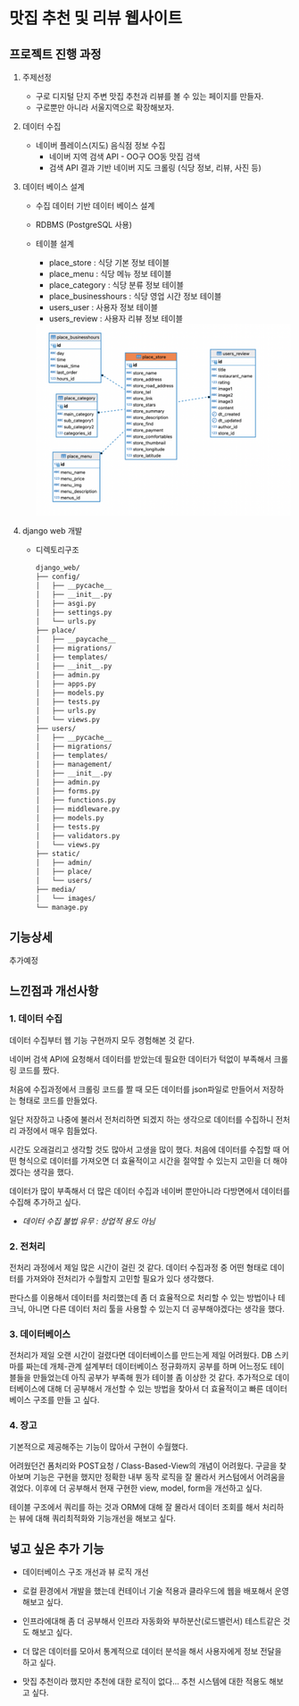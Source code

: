 # 맛집 추천 및 리뷰 웹사이트

## 프로젝트 진행 과정

1. 주제선정

    - 구로 디지털 단지 주변 맛집 추천과 리뷰를 볼 수 있는 페이지를 만들자.
    - 구로뿐만 아니라 서울지역으로 확장해보자.

2. 데이터 수집

    - 네이버 플레이스(지도) 음식점 정보 수집
        - 네이버 지역 검색 API - OO구 OO동 맛집 검색
        - 검색 API 결과 기반 네이버 지도 크롤링 (식당 정보, 리뷰, 사진 등)

3. 데이터 베이스 설계

    - 수집 데이터 기반 데이터 베이스 설계

    - RDBMS (PostgreSQL 사용)

    - 테이블 설계

        - place_store : 식당 기본 정보 테이블
        - place_menu : 식당 메뉴 정보 테이블
        - place_category : 식당 분류 정보 테이블
        - place_businesshours : 식당 영업 시간 정보 테이블
        - users_user : 사용자 정보 테이블
        - users_review : 사용자 리뷰 정보 테이블

        <img src="./src/db.png" alt="db" style="zoom:80%;" />

4. django web 개발

    - 디렉토리구조

        ```
        django_web/
        ├── config/
        │   ├── __pycache__
        │   ├── __init__.py
        │   ├── asgi.py
        │   ├── settings.py
        │   └── urls.py
        ├── place/
        │   ├── __paycache__
        │   ├── migrations/
        │   ├── templates/
        │   ├── __init__.py
        │   ├── admin.py
        │   ├── apps.py
        │   ├── models.py
        │   ├── tests.py
        │   ├── urls.py
        │   └── views.py
        ├── users/
        │   ├── __pycache__
        │   ├── migrations/
        │   ├── templates/
        │   ├── management/
        │   ├── __init__.py
        │   ├── admin.py
        │   ├── forms.py
        │   ├── functions.py
        │   ├── middleware.py
        │   ├── models.py
        │   ├── tests.py
        │   ├── validators.py
        │   └── views.py
        ├── static/
        │   ├── admin/
        │   ├── place/
        │   └── users/
        ├── media/
        │   └── images/
        └── manage.py
        ```



## 기능상세

추가예정





## 느낀점과 개선사항

### 1. 데이터 수집

데이터 수집부터 웹 기능 구현까지 모두 경험해본 것 같다.

네이버 검색 API에 요청해서 데이터를 받았는데 필요한 데이터가 턱없이 부족해서 크롤링 코드를 짰다.

처음에 수집과정에서 크롤링 코드를 짤 때 모든 데이터를 json파일로 만들어서 저장하는 형태로 코드를 만들었다.

일단 저장하고 나중에 불러서 전처리하면 되겠지 하는 생각으로 데이터를 수집하니 전처리 과정에서 매우 힘들었다.

시간도 오래걸리고 생각할 것도 많아서 고생을 많이 했다. 처음에 데이터를 수집할 때 어떤 형식으로 데이터를 가져오면 더 효율적이고 시간을 절약할 수 있는지 고민을 더 해야겠다는 생각을 했다.

데이터가 많이 부족해서 더 많은 데이터 수집과 네이버 뿐만아니라 다방면에서 데이터를 수집해 추가하고 싶다.

- <i>데이터 수집 불법 유무 : 상업적 용도 아님</i>



### 2. 전처리

전처리 과정에서 제일 많은 시간이 걸린 것 같다. 데이터 수집과정 중 어떤 형태로 데이터를 가져와야 전처리가 수월할지 고민할 필요가 있다 생각했다.

판다스를 이용해서 데이터를 처리했는데 좀 더 효율적으로 처리할 수 있는 방법이나 테크닉, 아니면 다른 데이터 처리 툴을 사용할 수 있는지 더 공부해야겠다는 생각을 했다.



### 3. 데이터베이스

전처리가 제일 오랜 시간이 걸렸다면 데이터베이스를 만드는게 제일 어려웠다. DB 스키마를 짜는데 개체-관계 설계부터 데이터베이스 정규화까지 공부를 하며 어느정도 테이블들을 만들었는데 아직 공부가 부족해 뭔가 테이블 좀 이상한 것 같다. 추가적으로 데이터베이스에 대해 더 공부해서 개선할 수 있는 방법을 찾아서 더 효율적이고 빠른 데이터베이스 구조를 만들 고 싶다.



### 4. 장고

기본적으로 제공해주는 기능이 많아서 구현이 수월했다.

어려웠던건 폼처리와 POST요청 / Class-Based-View의 개념이 어려웠다. 구글을 찾아보며 기능은 구현을 했지만 정확한 내부 동작 로직을 잘 몰라서 커스텀에서 어려움을 겪었다. 이후에 더 공부해서 현재 구현한 view, model, form을 개선하고 싶다.

테이블 구조에서 쿼리를 하는 것과 ORM에 대해 잘 몰라서 데이터 조회를 해서 처리하는 뷰에 대해 쿼리최적화와 기능개선을 해보고 싶다.





## 넣고 싶은 추가 기능

- 데이터베이스 구조 개선과 뷰 로직 개선

- 로컬 환경에서 개발을 했는데 컨테이너 기술 적용과 클라우드에 웹을 배포해서 운영해보고 싶다.

- 인프라에대해 좀 더 공부해서 인프라 자동화와 부하분산(로드밸런서) 테스트같은 것도 해보고 싶다.
- 더 많은 데이터를 모아서 통계적으로 데이터 분석을 해서 사용자에게 정보 전달을 하고 싶다.
- 맛집 추천이라 했지만 추천에 대한 로직이 없다... 추천 시스템에 대한 적용도 해보고 싶다.

